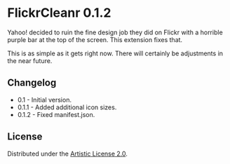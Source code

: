 FlickrCleanr 0.1.2
==================

Yahoo! decided to ruin the fine design job they did on Flickr with a horrible purple bar at the top of the screen. This extension fixes that.

This is as simple as it gets right now. There will certainly be adjustments in the near future.


## Changelog

* 0.1 - Initial version.
* 0.1.1 - Added additional icon sizes.
* 0.1.2 - Fixed manifest.json.


## License

Distributed under the [Artistic License 2.0](http://opensource.org/licenses/artistic-license-2.0.php).

